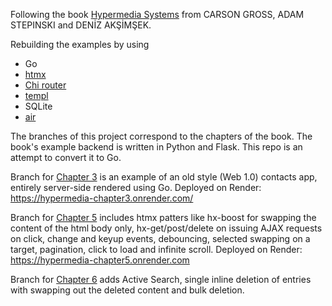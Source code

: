 Following the book [Hypermedia Systems](https://hypermedia.systems/) from CARSON GROSS, ADAM STEPINSKI and DENİZ AKŞİMŞEK.

Rebuilding the examples by using

- Go
- [htmx](https://htmx.org/)
- [Chi router](https://go-chi.io/#/)
- [templ](https://templ.guide/)
- SQLite
- [air](https://github.com/cosmtrek/air)

The branches of this project correspond to the chapters of the book.
The book's example backend is written in Python and Flask. This repo is an attempt to convert it to Go.

Branch for [Chapter 3](https://github.com/bigskysoftware/hypermedia-systems/blob/main/book/CH03_BuildingASimpleWebApplication.adoc) is an example of an old style (Web 1.0) contacts app, entirely server-side rendered using Go.
Deployed on Render: https://hypermedia-chapter3.onrender.com/

Branch for [Chapter 5](https://github.com/bigskysoftware/hypermedia-systems/blob/main/book/CH05_htmxPatterns.adoc) includes htmx patters like hx-boost for swapping the content of the html body only, hx-get/post/delete on issuing AJAX requests on click, change and keyup events, debouncing, selected swapping on a target, pagination, click to load and infinite scroll.
Deployed on Render: https://hypermedia-chapter5.onrender.com

Branch for [Chapter 6](https://github.com/bigskysoftware/hypermedia-systems/blob/main/book/CH06_MorehtmxPatterns.adoc) adds Active Search, single inline deletion of entries with swapping out the deleted content and bulk deletion.
